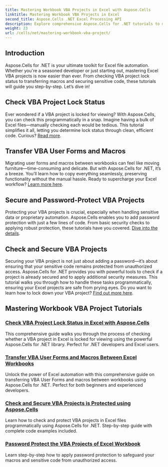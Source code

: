 ```yaml
---
title: Mastering Workbook VBA Projects in Excel with Aspose.Cells
linktitle: Mastering Workbook VBA Projects in Excel
second_title: Aspose.Cells .NET Excel Processing API
description: Explore comprehensive Aspose.Cells for .NET tutorials to master Excel VBA projects lock status checks, user form transfers, and VBA project protection.
weight: 23
url: /cells/net/mastering-workbook-vba-project/
---
```

## Introduction

Aspose.Cells for .NET is your ultimate toolkit for Excel file automation. Whether you're a seasoned developer or just starting out, mastering Excel VBA projects is now easier than ever. From checking VBA project lock status to transferring macros and securing sensitive code, these tutorials will guide you step-by-step. Let’s dive in!

## Check VBA Project Lock Status

Ever wondered if a VBA project is locked for viewing? With Aspose.Cells, you can check this programmatically in a snap. Imagine having a bulk of Excel files—manually checking each would be tedious. This tutorial simplifies it all, letting you determine lock status through clean, efficient code. Curious? [Read more](./check-vba-project-lock-status/).

## Transfer VBA User Forms and Macros

Migrating user forms and macros between workbooks can feel like moving furniture—time-consuming and delicate. But with Aspose.Cells for .NET, it’s a breeze. You’ll learn how to copy everything seamlessly, preserving functionality without the manual hassle. Ready to supercharge your Excel workflow? [Learn more here](./transfer-vba-user-form-and-macro/).

## Secure and Password-Protect VBA Projects

Protecting your VBA projects is crucial, especially when handling sensitive data or proprietary automation. Aspose.Cells enables you to add password protection with just a few lines of code. From basic security checks to applying robust protection, these tutorials have you covered. [Dive into the details](./password-protect-vba-projects/).

## Check and Secure VBA Projects

Securing your VBA project is not just about adding a password—it’s about ensuring that your sensitive code remains protected from unauthorized access. Aspose.Cells for .NET provides you with powerful tools to check if a project is already secured and to apply additional security measures. This tutorial walks you through how to handle these tasks programmatically, ensuring your Excel projects are safe from prying eyes. Do you want to learn how to lock down your VBA project? [Find out more here](./check-and-secure-vba-projects-is-protected/).

## Mastering Workbook VBA Project Tutorials
### [Check VBA Project Lock Status in Excel with Aspose.Cells](./check-vba-project-lock-status/)
This comprehensive guide walks you through the process of checking whether a VBA project in Excel is locked for viewing using the powerful Aspose.Cells for .NET library. Perfect for .NET developers and Excel users.
### [Transfer VBA User Forms and Macros Between Excel Workbooks](./transfer-vba-user-form-and-macro/)
Unlock the power of Excel automation with this comprehensive guide on transferring VBA User Forms and macros between workbooks using Aspose.Cells for .NET. Perfect for both beginners and experienced developers.
### [Check and Secure VBA Projects is Protected using Aspose.Cells](./check-and-secure-vba-projects-is-protected/)
Learn how to check and protect VBA projects in Excel files programmatically using Aspose.Cells for .NET. Step-by-step guide with complete code examples included.
### [Password Protect the VBA Projects of Excel Workbook](./password-protect-vba-projects/)
Learn step-by-step how to apply password protection to safeguard your macros and sensitive code from unauthorized access.